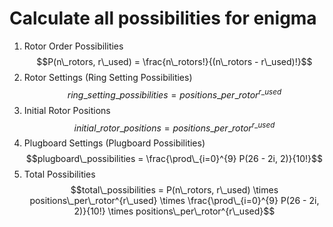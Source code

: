 # Calculate all possibilities for enigma

1. Rotor Order Possibilities
$$P(n\_rotors, r\_used) = \frac{n\_rotors!}{(n\_rotors - r\_used)!}$$
2. Rotor Settings (Ring Setting Possibilities)
$$ring\_setting\_possibilities = positions\_per\_rotor^{r\_used}$$
3. Initial Rotor Positions
$$initial\_rotor\_positions = positions\_per\_rotor^{r\_used}$$
4. Plugboard Settings (Plugboard Possibilities)
$$plugboard\_possibilities = \frac{\prod\_{i=0}^{9} P(26 - 2i, 2)}{10!}$$
5. Total Possibilities
$$total\_possibilities = P(n\_rotors, r\_used) \times positions\_per\_rotor^{r\_used} \times \frac{\prod\_{i=0}^{9} P(26 - 2i, 2)}{10!} \times positions\_per\_rotor^{r\_used}$$
